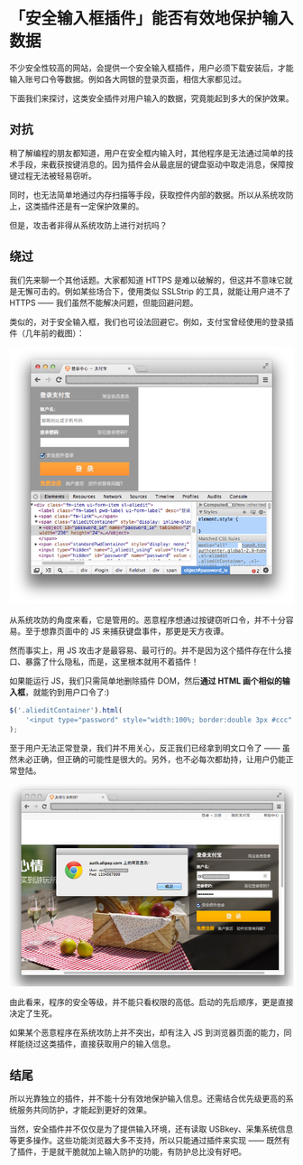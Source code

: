 # 「安全输入框插件」能否有效地保护输入数据

不少安全性较高的网站，会提供一个安全输入框插件，用户必须下载安装后，才能输入账号口令等数据。例如各大网银的登录页面，相信大家都见过。

下面我们来探讨，这类安全插件对用户输入的数据，究竟能起到多大的保护效果。

## 对抗

稍了解编程的朋友都知道，用户在安全框内输入时，其他程序是无法通过简单的技术手段，来截获按键消息的。因为插件会从最底层的键盘驱动中取走消息，保障按键过程无法被轻易窃听。

同时，也无法简单地通过内存扫描等手段，获取控件内部的数据。所以从系统攻防上，这类插件还是有一定保护效果的。

但是，攻击者非得从系统攻防上进行对抗吗？


## 绕过

我们先来聊一个其他话题。大家都知道 HTTPS 是难以破解的，但这并不意味它就是无懈可击的。例如某些场合下，使用类似 SSLStrip 的工具，就能让用户进不了 HTTPS —— 我们虽然不能解决问题，但能回避问题。

类似的，对于安全输入框，我们也可设法回避它。例如，支付宝曾经使用的登录插件（几年前的截图）：

![](1.png)

从系统攻防的角度来看，它是管用的。恶意程序想通过按键窃听口令，并不十分容易。至于想靠页面中的 JS 来捕获键盘事件，那更是天方夜谭。

然而事实上，用 JS 攻击才是最容易、最可行的。并不是因为这个插件存在什么接口、暴露了什么隐私，而是，这里根本就用不着插件！

如果能运行 JS，我们只需简单地删除插件 DOM，然后**通过 HTML 画个相似的输入框**，就能钓到用户口令了:)

```javascript
$('.alieditContainer').html(
    '<input type="password" style="width:100%; border:double 3px #ccc" />'
);
```

至于用户无法正常登录，我们并不用关心，反正我们已经拿到明文口令了 —— 虽然未必正确，但正确的可能性是很大的。另外，也不必每次都劫持，让用户仍能正常登陆。

![](2.png)

由此看来，程序的安全等级，并不能只看权限的高低。启动的先后顺序，更是直接决定了生死。

如果某个恶意程序在系统攻防上并不突出，却有注入 JS 到浏览器页面的能力，同样能绕过这类插件，直接获取用户的输入信息。


## 结尾

所以光靠独立的插件，并不能十分有效地保护输入信息。还需结合优先级更高的系统服务共同防护，才能起到更好的效果。

当然，安全插件并不仅仅是为了提供输入环境，还有读取 USBkey、采集系统信息等更多操作。这些功能浏览器大多不支持，所以只能通过插件来实现 —— 既然有了插件，于是就干脆就加上输入防护的功能，有防护总比没有好吧。
